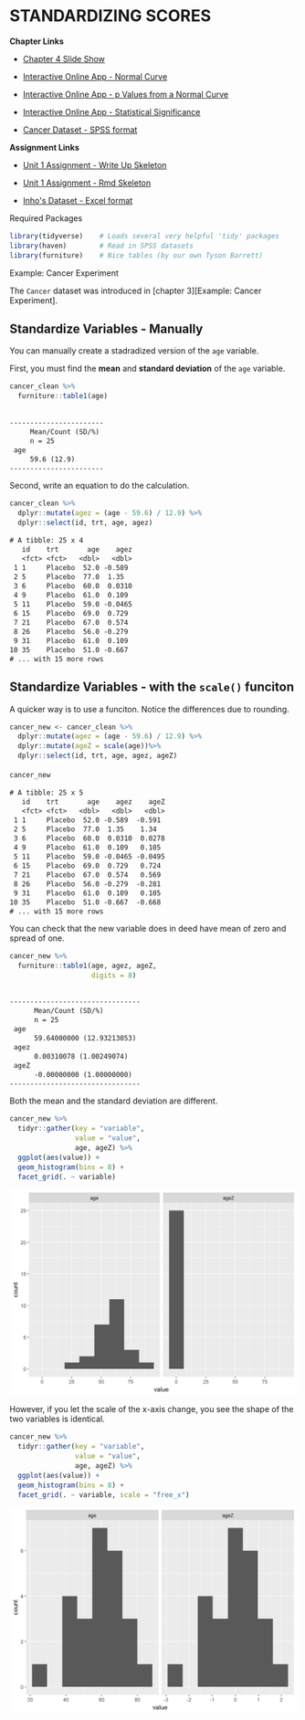 # STANDARDIZING SCORES

**Chapter Links**

* [Chapter 4 Slide Show](http://tysonbarrett.com/EDUC-6600/Slides/u01_Ch4_Zscores.html#1)

* [Interactive Online App - Normal Curve](http://digitalfirst.bfwpub.com/stats_applet/stats_applet_7_norm.html)

* [Interactive Online App - p Values from a Normal Curve](http://digitalfirst.bfwpub.com/stats_applet/stats_applet_12_pvalue.html)


* [Interactive Online App - Statistical Significance](http://digitalfirst.bfwpub.com/stats_applet/stats_applet_14_signif.html)



* [Cancer Dataset - SPSS format](https://usu.box.com/s/9c92zof5whb76bphmzxn3vqx5702qgq6)

**Assignment Links**

* [Unit 1 Assignment - Write Up Skeleton](https://usu.box.com/s/bn0m44cp5zrkev3ppjdilfsvic4bubvu)

* [Unit 1 Assignment - Rmd Skeleton](https://usu.box.com/s/zjjwexn827ziifxlcoe6emr2brfifk0x)

* [Inho's Dataset - Excel format](https://usu.box.com/s/hyky7eb24l6vvzj2xboedhcx1xolrpw1)






Required Packages 


```r
library(tidyverse)    # Loads several very helpful 'tidy' packages
library(haven)        # Read in SPSS datasets
library(furniture)    # Nice tables (by our own Tyson Barrett)
```



Example: Cancer Experiment 

The `Cancer` dataset was introduced in [chapter 3][Example: Cancer Experiment].









## Standardize Variables - Manually

You can manually create a stadradized version of the `age` variable.


First, you must find the **mean** and **standard deviation** of the `age` variable.


```r
cancer_clean %>%
  furniture::table1(age)
```

```

-----------------------
     Mean/Count (SD/%)
     n = 25           
 age                  
     59.6 (12.9)      
-----------------------
```


Second, write an equation to do the calculation.


```r
cancer_clean %>%
  dplyr::mutate(agez = (age - 59.6) / 12.9) %>% 
  dplyr::select(id, trt, age, agez)
```

```
# A tibble: 25 x 4
   id    trt       age    agez
   <fct> <fct>   <dbl>   <dbl>
 1 1     Placebo  52.0 -0.589 
 2 5     Placebo  77.0  1.35  
 3 6     Placebo  60.0  0.0310
 4 9     Placebo  61.0  0.109 
 5 11    Placebo  59.0 -0.0465
 6 15    Placebo  69.0  0.729 
 7 21    Placebo  67.0  0.574 
 8 26    Placebo  56.0 -0.279 
 9 31    Placebo  61.0  0.109 
10 35    Placebo  51.0 -0.667 
# ... with 15 more rows
```


## Standardize Variables - with the `scale()` funciton

A quicker way is to use a funciton.  Notice the differences due to rounding.


```r
cancer_new <- cancer_clean %>%
  dplyr::mutate(agez = (age - 59.6) / 12.9) %>% 
  dplyr::mutate(ageZ = scale(age))%>%
  dplyr::select(id, trt, age, agez, ageZ)

cancer_new
```

```
# A tibble: 25 x 5
   id    trt       age    agez    ageZ
   <fct> <fct>   <dbl>   <dbl>   <dbl>
 1 1     Placebo  52.0 -0.589  -0.591 
 2 5     Placebo  77.0  1.35    1.34  
 3 6     Placebo  60.0  0.0310  0.0278
 4 9     Placebo  61.0  0.109   0.105 
 5 11    Placebo  59.0 -0.0465 -0.0495
 6 15    Placebo  69.0  0.729   0.724 
 7 21    Placebo  67.0  0.574   0.569 
 8 26    Placebo  56.0 -0.279  -0.281 
 9 31    Placebo  61.0  0.109   0.105 
10 35    Placebo  51.0 -0.667  -0.668 
# ... with 15 more rows
```

You can check that the new variable does in deed have mean of zero and spread of one.


```r
cancer_new %>% 
  furniture::table1(age, agez, ageZ,
                    digits = 8)
```

```

--------------------------------
      Mean/Count (SD/%)        
      n = 25                   
 age                           
      59.64000000 (12.93213053)
 agez                          
      0.00310078 (1.00249074)  
 ageZ                          
      -0.00000000 (1.00000000) 
--------------------------------
```


Both the mean and the standard deviation are different.


```r
cancer_new %>% 
  tidyr::gather(key = "variable",
                value = "value",
                age, ageZ) %>% 
  ggplot(aes(value)) +
  geom_histogram(bins = 8) +
  facet_grid(. ~ variable)
```

<img src="04-normal_files/figure-html/unnamed-chunk-6-1.png" width="672" />

However, if you let the scale of the x-axis change, you see the shape of the two variables is identical.


```r
cancer_new %>% 
  tidyr::gather(key = "variable",
                value = "value",
                age, ageZ) %>% 
  ggplot(aes(value)) +
  geom_histogram(bins = 8) +
  facet_grid(. ~ variable, scale = "free_x")
```

<img src="04-normal_files/figure-html/unnamed-chunk-7-1.png" width="672" />



